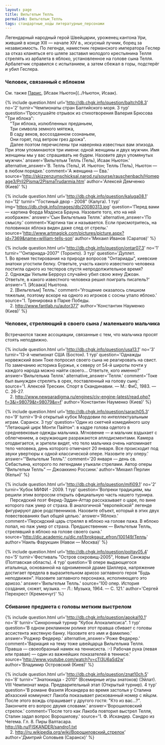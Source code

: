 ```yaml
---
layout: page
title: Вильгельм Телль
permalink: Вильгельм_Телль
tags: стандартные_ходы литературные_персонажи
---
```

Легендарный народный герой Швейцарии, уроженец кантона Ури, живший в конце XIII — начале XIV в., искусный лучник, борец за независимость. По легенде, наместник германского императора Геслер за отказ кланяться его шляпе заставил молодого крестьянина Телля стрелять из арбалета в яблоко, установленное на голове сына Телля. Арбалетчик справился с испытанием, а затем сбежал в горы, подстерёг и убил Геслера.

### Человек, связанный с яблоком 

См. также [Парис](../Парис), [Исаак Ньютон](../Ньютон, Исаак).

{% include question.html
url='http://db.chgk.info/question/baltch08.3'
no='2'
turnir='Чемпионаты стран Балтийского моря.  3 тур'
question='Прослушайте отрывок из стихотворения Валерия Брюсова "Три яблока":<br>     "Три яблока, излюбленных преданьем,<br>     Три символа земного мятежа,<br>     В саду веков, воссозданном сознаньем,<br>     Они горят, под ветром грез дрожа".<br>     Далее поэтом перечислены три наверняка известных вам эпизода. При этом упоминаются три имени: одной женщины и двух мужчин. Имя женщины мы у вас спрашивать не будем. Назовите двух упомянутых мужчин.'
answer='Вильгельм Телль (Тель), Исаак Ньютон.'
alternative_answer='В. Телль (Тель), И. Ньютон; Телль (Тель), Ньютон — в любом порядке.'
comment='А женщина — Ева.'
source='http://skizzenzumschicksal.narod.ru/sourse/rauschenbach/Homepage3/Pril2Pisma/2PismaTrudarmia.htm'
author='Алексей Демченко (Киев)'
 %}

{% include question.html
url='http://db.chgk.info/question/kaluga08.1'
no='12'
turnir='"Гостиный двор - 2008" (Калуга).  1 тур'
img='https://db.chgk.info/images/db/20080313.jpg'
question='Перед вами — картина Форда Мэдокса Брауна. Назовите того, кто на ней изображен.'
answer='Сын Вильгельма Телля.'
alternative_answer='По смыслу.'
comment='Картина так и называется. Если присмотритесь, на половинках яблока виден даже след от стрелы.'
source='http://www.artmagick.com/pictures/picture.aspx?id=7369&name=william-tells-son'
author='Михаил Иванов (Саратов)'
 %}

{% include question.html
url='http://db.chgk.info/question/ontar07.3'
no='1'
turnir='"Онтариада-2007" (Торонто).  3 тур'
question='Дуплет.     
<br>1. Во время тестирования на природе вопросов "Онтариады", киевские знатоки угостили белку. Ответьте, участь какого известного человека постигла одного из тестеров спустя непродолжительное время?
<br>2. Однажды Уильям Берроуз случайно убил свою жену Джоан. Ответьте, в какого известного человека решил поиграть писатель?'
answer='1. [Исаака] Ньютона.<br>    2. [Вильгельм] Телль.'
comment='Угощение оказалось слишком тяжелым, поэтому вскоре на одного из игроков с сосны упало яблоко.'
source='1. Тренировка в Парке Победы.<br>    2. http://www.fantlab.ru/autor377'
author='Константин Науменко (Киев)'
 %}

### Человек, стреляющий в своего сына / маленького мальчика 

Встречаются также ассоциации, связанные с тем, что мальчика просят стоять неподвижно.

{% include question.html
url='http://db.chgk.info/question/usa13.1'
no='3'
turnir='13-й чемпионат США (Бостон).  1 тур'
question='Однажды норвежский воин Токе попросил своего сына не реагировать на свист. По замечанию историка Буржье, к северу от 54-й широты почти у каждого народа можно найти своего... Ответьте, кого именно?'
answer='Вильгельма Телля.'
alternative_answer='Телля.'
comment='Токе был вынужден стрелять в орех, поставленный на голову сыну.'
source='1. Алексей Трескин. Спорт в Скандинавии. — М.: ФиС, 1983. — С. 26-27.<br>    2. http://www.newparadigma.ru/engines/civ-engine-latest/read.php?f=3&i=98079&t=98079&v=f'
author='Константин Науменко (Киев)'
 %}

{% include question.html
url='http://db.chgk.info/question/sarach05.3'
no='9'
turnir='9-й открытый кубок Мордовии по интеллектуальным играм. Саранск. 3 тур'
question='Один из скетчей комедийного шоу "Летающий цирк Монти Пайтон": в кадре голова одетого в средневековые одежды мальчика. Мгновение — и мальчик вздыхает с облегчением, а окружающие разражаются аплодисментами. Камера отодвигается, и зрители видят, что тело мальчика очень напоминает тело человека, день которого отмечают 20 января. Все происходит под звуки увертюры к одной классической опере. Назовите эту оперу.'
answer='"Вильгельм Телль".'
comment='20 января — день св. Себастьяна, которого по легендами утыкали стрелами. Автор оперы "Вильгельм Телль" — Джоаккино Россини.'
author='Михаил Перлин (Кельн)'
 %}

{% include question.html
url='http://db.chgk.info/question/mifi09.1'
no='2'
turnir='Кубок МИФИ - 2009.  1 тур'
question='Вопреки традициям, мы решили этим вопросом открыть официальную часть нашего турнира.<br>     Персидский поэт Ферид-Эддин-Аттар рассказывает о царе, по вине которого паж умер от страха. В аналогичной "европейской" легенде фигурируют двое родственников. Назовите объект, который в этих двух повествованиях был общей целью.'
answer='Яблоко.'
comment='Персидский царь стрелял в яблоко на голове пажа. В яблоко попал, но паж умер от страха. Предшественник — Вильгельм Телль, стрелявший в яблоко на голове своего сына.'
source='http://dic.academic.ru/dic.nsf/brokgauz_efron/100149/Телль'
author='Наиль Фарукшин (Навои — Москва)'
 %}

{% include question.html
url='http://db.chgk.info/question/poltav05.4'
no='5'
turnir='Фестиваль "Остров сокровищ-2005", Новые Санжары (Полтавская область).  4 тур'
question='В опере выдающегося итальянца, основанной на одноименной драме Шиллера, напряжение достигает предела в выразительном ариозо заглавного героя "Будь неподвижен". Назовите заглавного персонажа, исполняющего это ариозо.'
answer='Вильгельм Телль.'
source='100 опер. История создания, сюжет, музыка. — Л.: Музыка, 1964. — С. 121.'
author='Сергей Перехрест (Кременчуг)'
 %}

### Сбивание предмета с головы метким выстрелом 

{% include question.html
url='http://db.chgk.info/question/apokal10.1'
no='8'
turnir='Синхронный турнир "Кубок Апокалипсиса".  1 тур'
question='В одном рекламном ролике этот правша сбивает с головы ассистента жестяную банку. Назовите его имя и фамилию.'
answer='Роджер Федерер.'
alternative_answer='Роже Федерер.'
comment='Вариация на тему тоже швейцарца Вильгельма Телля. Правша — своеобразный намек на теннисиста. :-) Рабочая рука (левая или правая) — один из важнейших показателей в теннисе.'
source='http://www.youtube.com/watch?v=cTl3U6aSd2w'
author='Владимир Островский (Киев)'
 %}

{% include question.html
url='http://db.chgk.info/question/znat10ch.5'
no='8'
turnir='"Знатокиада - 2010" (Всемирные игры знатоков) (Эйлат). VIII Чемпионат мира.  Предварительный этап (Открытый турнир). 4 тур'
question='В романе Фазиля Искандера во время застолья у Сталина абхазский коммунист Лакоба показывает рискованный номер с яйцом. После этого вождь спрашивает у другого гостя: "Кто из вас...?". Закончите его вопрос двумя словами.'
answer='Ворошиловский стрелок.'
comment='После того как Лакоба повторил выстрел Телля, Сталин задал вопрос Ворошилову.'
source='1. Ф. Искандер. Сандро из Чегема. Гл. 8. Пиры Валтасара.<br>http://lib.ru/FISKANDER/sandro1.txt<br>    2. http://ru.wikipedia.org/wiki/Ворошиловский_стрелок'
author='Дмитрий Соловьев (Саранск)'
 %}

 